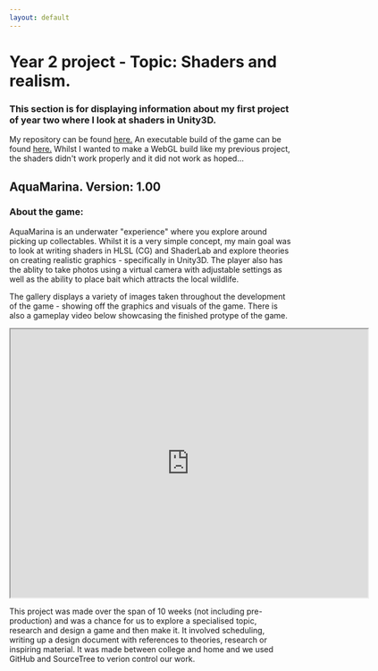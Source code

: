 ```yaml
---
layout: default
---
```


# Year 2 project - Topic: Shaders and realism.
### This section is for displaying information about my first project of year two where I look at shaders in Unity3D.

My repository can be found [here.](https://https://github.com/ElliotEserin/IncrediblySuperRealisticUnderwaterThingy) 
An executable build of the game can be found [here.](https://drive.google.com/file/d/1fzSqJGvuwZo03iZqsWkcXpnDXYdiKFez/view?usp=sharing)
Whilst I wanted to make a WebGL build like my previous project, the shaders didn't work properly and it did not work as hoped...
<br>
## AquaMarina. Version: 1.00 
### About the game:

AquaMarina is an underwater "experience" where you explore around picking up collectables. Whilst it is a very simple concept, my main goal was to look at writing shaders in HLSL (CG) and ShaderLab and explore theories on creating realistic graphics - specifically in Unity3D. 
The player also has the ablity to take photos using a virtual camera with adjustable settings as well as the ability to place bait which attracts the local wildlife.

The gallery displays a variety of images taken throughout the development of the game - showing off the graphics and visuals of the game.
There is also a gameplay video below showcasing the finished protype of the game.

<iframe src="https://drive.google.com/file/d/1n0wH2seNwDF3Q9B91Ae4-smTsrVYeolm/preview" width="640" height="480"></iframe>

This project was made over the span of 10 weeks (not including pre-production) and was a chance for us to explore a specialised topic, research and design a game and then make it. It involved scheduling, writing up a design document with references to theories, research or inspiring material. It was made between college and home and we used GitHub and SourceTree to verion control our work. 
